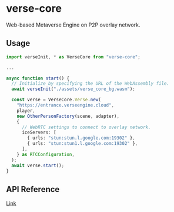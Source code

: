 # verse-core
 Web-based Metaverse Engine on P2P overlay network.

## Usage
```ts
import verseInit, * as VerseCore from "verse-core";

...

async function start() {
  // Initialize by specifying the URL of the WebAssembly file.
  await verseInit("./assets/verse_core_bg.wasm");

  const verse = VerseCore.Verse.new(
    "https://entrance.verseengine.cloud",
    player,
    new OtherPersonFactory(scene, adapter),
    {
      // WebRTC settings to connect to overlay network.
      iceServers: [
        { urls: "stun:stun.l.google.com:19302" },
        { urls: "stun:stun1.l.google.com:19302" },
      ],
    } as RTCConfiguration,
  );
  await verse.start();
}
```

## API Reference
[Link](docs/verse-core.verse.md)
